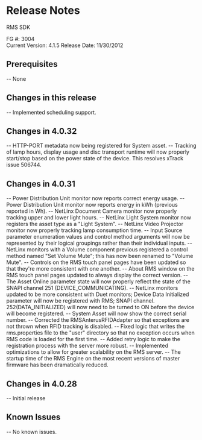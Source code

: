 Release Notes
=============

RMS SDK

FG #: 3004  
Current Version: 4.1.5
Release Date: 11/30/2012  


Prerequisites
-------------
--  None


Changes in this release
-----------------------
--  Implemented scheduling support.


Changes in 4.0.32
-----------------
--  HTTP-PORT metadata now being registered for System asset.
--  Tracking of lamp hours, display usage and disc transport runtime will now properly
    start/stop based on the power state of the device. This resolves xTrack issue 506744.
 
 
Changes in 4.0.31
-----------------
--  Power Distribution Unit monitor now reports correct energy usage.
--  Power Distribution Unit monitor now reports energy in kWh (previous reported in Wh).
--  NetLinx Document Camera monitor now properly tracking upper and lower light hours.
--  NetLinx Light System monitor now registers the asset type as a "Light System".
--  NetLinx Video Projector monitor now properly tracking lamp consumption time.
--  Input Source parameter enumeration values and control method arguments will 
    now be represented by their logical groupings rather than their individual inputs.
--  NetLinx monitors with a Volume component previous registered a control method named 
    "Set Volume Mute"; this has now been renamed to "Volume Mute".
--  Controls on the RMS touch panel pages have been updated so that they're more 
    consistent with one another.
--  About RMS window on the RMS touch panel pages updated to always display the 
    correct version.
--  The Asset Online parameter state will now properly reflect the state of the SNAPI 
    channel 251 (DEVICE_COMMUNICATING).
--  NetLinx monitors updated to be more consistent with Duet monitors; Device Data 
    Initialized parameter will now be registered with RMS; SNAPI channel. 
    252(DATA_INITIALIZED) will now need to be turned to ON before the device will 
    become registered.
--  System Asset will now show the correct serial number.
--  Corrected the RMSAnterusRFIDAdapter so that exceptions are not thrown when
    RFID tracking is disabled.
--  Fixed logic that writes the rms.properties file to the "user" directory so
    that no exception occurs when RMS code is loaded for the first time.
--  Added retry logic to make the registration process with the server more
    robust.
--  Implemented optimizations to allow for greater scalability on the RMS
    server.
--  The startup time of the RMS Engine on the most recent versions of
    master firmware has been dramatically reduced.


Changes in 4.0.28
-----------------
--  Initial release


Known Issues
------------
--  No known issues. 
